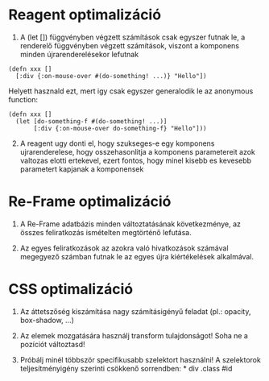 
# Reagent optimalizáció

1. A (let []) függvényben végzett számítások csak egyszer futnak le, a renderelő függvényben végzett
   számítások, viszont a komponens minden újrarenderelésekor lefutnak

```
(defn xxx []
  [:div {:on-mouse-over #(do-something! ...)} "Hello"])
```

Helyett hasznald ezt, mert igy csak egyszer generalodik le az anonymous function:

```
(defn xxx []
  (let [do-something-f #(do-something! ...)]
       [:div {:on-mouse-over do-something-f} "Hello"]))
```

2. A reagent ugy donti el, hogy szukseges-e egy komponens ujrarenderelese, hogy
   osszehasonlitja a komponens parametereit azok valtozas elotti ertekevel, ezert fontos,
   hogy minel kisebb es kevesebb parametert kapjanak a komponensek




# Re-Frame optimalizáció

1. A Re-Frame adatbázis minden változtatásának következménye, az összes feliratkozás
   ismételten megtörténő lefutása.

2. Az egyes feliratkozások az azokra való hivatkozások számával megegyező számban futnak
   le az egyes újra kiértékelések alkalmával.



# CSS optimalizáció

1. Az áttetszőség kiszámítása nagy számításigényű feladat (pl.: opacity, box-shadow, ...)

2. Az elemek mozgatására használj transform tulajdonságot! Soha ne a pozíciót változtasd!

3. Próbálj minél többször specifikusabb szelektort használni!
   A szelektorok teljesítményigény szerinti csökkenő sorrendben: * div .class #id
